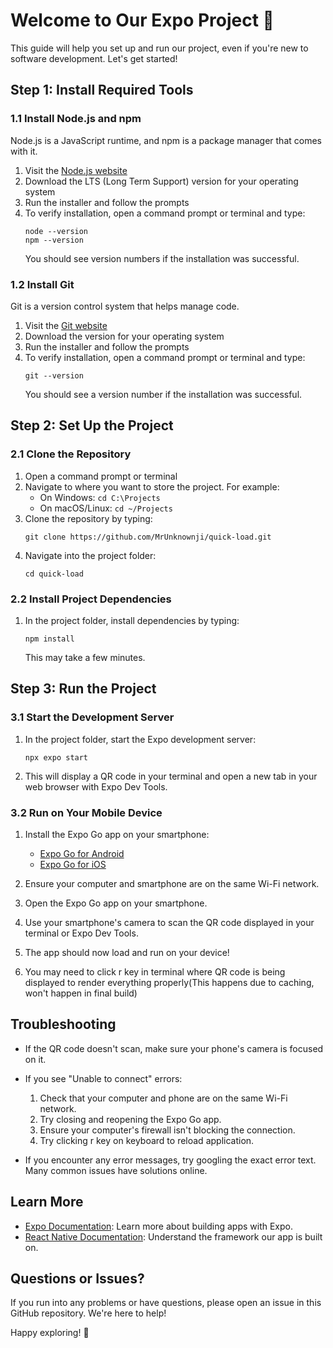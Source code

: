 # Welcome to Our Expo Project 👋

This guide will help you set up and run our project, even if you're new to software development. Let's get started!

## Step 1: Install Required Tools

### 1.1 Install Node.js and npm

Node.js is a JavaScript runtime, and npm is a package manager that comes with it.

1. Visit the [Node.js website](https://nodejs.org/)
2. Download the LTS (Long Term Support) version for your operating system
3. Run the installer and follow the prompts
4. To verify installation, open a command prompt or terminal and type:
   ```
   node --version
   npm --version
   ```
   You should see version numbers if the installation was successful.

### 1.2 Install Git

Git is a version control system that helps manage code.

1. Visit the [Git website](https://git-scm.com/)
2. Download the version for your operating system
3. Run the installer and follow the prompts
4. To verify installation, open a command prompt or terminal and type:
   ```
   git --version
   ```
   You should see a version number if the installation was successful.

## Step 2: Set Up the Project

### 2.1 Clone the Repository

1. Open a command prompt or terminal
2. Navigate to where you want to store the project. For example:
   - On Windows: `cd C:\Projects`
   - On macOS/Linux: `cd ~/Projects`
3. Clone the repository by typing:
   ```
   git clone https://github.com/MrUnknownji/quick-load.git
   ```
4. Navigate into the project folder:
   ```
   cd quick-load
   ```

### 2.2 Install Project Dependencies

1. In the project folder, install dependencies by typing:
   ```
   npm install
   ```
   This may take a few minutes.

## Step 3: Run the Project

### 3.1 Start the Development Server

1. In the project folder, start the Expo development server:
   ```
   npx expo start
   ```
2. This will display a QR code in your terminal and open a new tab in your web browser with Expo Dev Tools.

### 3.2 Run on Your Mobile Device

1. Install the Expo Go app on your smartphone:
   - [Expo Go for Android](https://play.google.com/store/apps/details?id=host.exp.exponent)
   - [Expo Go for iOS](https://apps.apple.com/app/expo-go/id982107779)

2. Ensure your computer and smartphone are on the same Wi-Fi network.

3. Open the Expo Go app on your smartphone.

4. Use your smartphone's camera to scan the QR code displayed in your terminal or Expo Dev Tools.

5. The app should now load and run on your device!

6. You may need to click r key in terminal where QR code is being displayed to render everything properly(This happens due to caching, won't happen in final build)

## Troubleshooting

- If the QR code doesn't scan, make sure your phone's camera is focused on it.
- If you see "Unable to connect" errors:
  1. Check that your computer and phone are on the same Wi-Fi network.
  2. Try closing and reopening the Expo Go app.
  3. Ensure your computer's firewall isn't blocking the connection.
  4. Try clicking r key on keyboard to reload application.

- If you encounter any error messages, try googling the exact error text. Many common issues have solutions online.

## Learn More

- [Expo Documentation](https://docs.expo.dev/): Learn more about building apps with Expo.
- [React Native Documentation](https://reactnative.dev/docs/getting-started): Understand the framework our app is built on.

## Questions or Issues?

If you run into any problems or have questions, please open an issue in this GitHub repository. We're here to help!

Happy exploring! 🚀